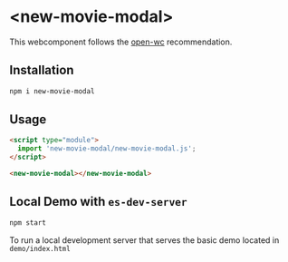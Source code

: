 # \<new-movie-modal>

This webcomponent follows the [open-wc](https://github.com/open-wc/open-wc) recommendation.

## Installation
```bash
npm i new-movie-modal
```

## Usage
```html
<script type="module">
  import 'new-movie-modal/new-movie-modal.js';
</script>

<new-movie-modal></new-movie-modal>
```



## Local Demo with `es-dev-server`
```bash
npm start
```
To run a local development server that serves the basic demo located in `demo/index.html`
